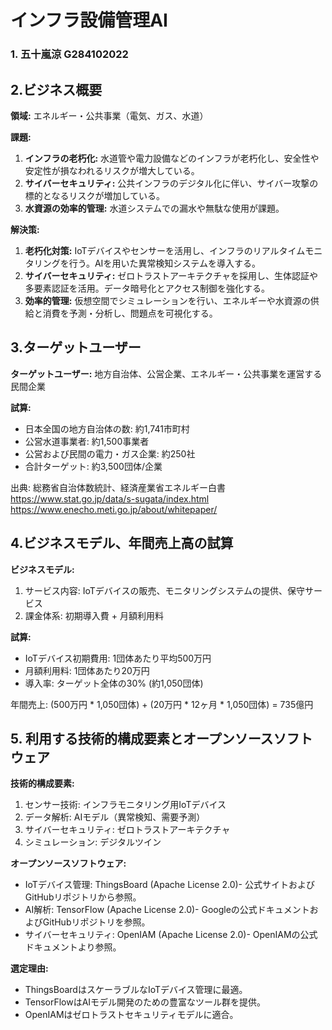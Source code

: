 # インフラ設備管理AI

### 1. 五十嵐涼 G284102022

## 2.ビジネス概要
**領域:**
エネルギー・公共事業（電気、ガス、水道）

**課題:**
1. **インフラの老朽化:** 水道管や電力設備などのインフラが老朽化し、安全性や安定性が損なわれるリスクが増大している。
2. **サイバーセキュリティ:** 公共インフラのデジタル化に伴い、サイバー攻撃の標的となるリスクが増加している。
3. **水資源の効率的管理:** 水道システムでの漏水や無駄な使用が課題。

**解決策:**
1. **老朽化対策:** IoTデバイスやセンサーを活用し、インフラのリアルタイムモニタリングを行う。AIを用いた異常検知システムを導入する。
2. **サイバーセキュリティ:** ゼロトラストアーキテクチャを採用し、生体認証や多要素認証を活用。データ暗号化とアクセス制御を強化する。
3. **効率的管理:** 仮想空間でシミュレーションを行い、エネルギーや水資源の供給と消費を予測・分析し、問題点を可視化する。

## 3.ターゲットユーザー
**ターゲットユーザー:**
地方自治体、公営企業、エネルギー・公共事業を運営する民間企業

**試算:**
- 日本全国の地方自治体の数: 約1,741市町村
- 公営水道事業者: 約1,500事業者
- 公営および民間の電力・ガス企業: 約250社
- 合計ターゲット: 約3,500団体/企業

出典: 総務省自治体数統計、経済産業省エネルギー白書
https://www.stat.go.jp/data/s-sugata/index.html
https://www.enecho.meti.go.jp/about/whitepaper/

## 4.ビジネスモデル、年間売上高の試算
**ビジネスモデル:**
1. サービス内容: IoTデバイスの販売、モニタリングシステムの提供、保守サービス
2. 課金体系: 初期導入費 + 月額利用料

**試算:**
- IoTデバイス初期費用: 1団体あたり平均500万円
- 月額利用料: 1団体あたり20万円
- 導入率: ターゲット全体の30% (約1,050団体)

年間売上:
(500万円 * 1,050団体) + (20万円 * 12ヶ月 * 1,050団体) = 735億円

## 5. 利用する技術的構成要素とオープンソースソフトウェア
**技術的構成要素:**
1. センサー技術: インフラモニタリング用IoTデバイス
2. データ解析: AIモデル（異常検知、需要予測）
3. サイバーセキュリティ: ゼロトラストアーキテクチャ
4. シミュレーション: デジタルツイン

**オープンソースソフトウェア:**
- IoTデバイス管理: ThingsBoard (Apache License 2.0)- 公式サイトおよびGitHubリポジトリから参照。
- AI解析: TensorFlow (Apache License 2.0)- Googleの公式ドキュメントおよびGitHubリポジトリを参照。
- サイバーセキュリティ: OpenIAM (Apache License 2.0)- OpenIAMの公式ドキュメントより参照。

**選定理由:**
- ThingsBoardはスケーラブルなIoTデバイス管理に最適。
- TensorFlowはAIモデル開発のための豊富なツール群を提供。
- OpenIAMはゼロトラストセキュリティモデルに適合。

